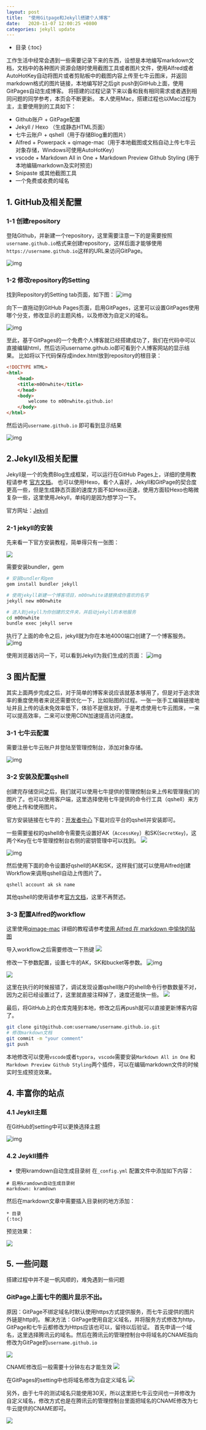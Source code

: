 ```yaml
---
layout: post
title:  "使用Gitpage和Jekyll搭建个人博客"
date:   2020-11-07 12:00:25 +0800
categories: jekyll update
---
```

* 目录
{:toc}

工作生活中经常会遇到一些需要记录下来的东西，设想是本地编写markdown文档，文档中的各种图片资源会随时使用截图工具或者图片文件，使用Alfred或者AutoHotKey自动将图片或者剪贴板中的截图内容上传至七牛云图床，并返回markdown格式的图片链接，本地编写好之后git push到GitHub上面，使用GitPages自动生成博客。
将搭建的过程记录下来以备和我有相同需求或者遇到相同问题的同学参考，本页会不断更新。
本人使用Mac，搭建过程也以Mac过程为主，主要使用到的工具如下：
* Github账户 + GitPage配置
* Jekyll / Hexo （生成静态HTML页面）
* 七牛云账户 + qshell（用于存储Blog重的图片）
* Alfred + Powerpack + qimage-mac（用于本地截图或文档自动上传七牛云对象存储，Windows可使用AutoHotKey）
* vscode + Markdown All in One + Markdown Preview Github Styling (用于本地编辑markdown及实时预览)
* Snipaste 或其他截图工具
* 一个免费或收费的域名


## 1. GitHub及相关配置
### 1-1 创建repository
登陆Github，并新建一个repository，这里需要注意一下的是需要按照`username.github.io`格式来创建repository，这样后面才能够使用`https://username.github.io`这样的URL来访问GitPage。

![img](http://yinyang.space/img/create_github_repo.png)

### 1-2 修改repository的Setting
找到Repository的Setting tab页面，如下图：
![img](http://yinyang.space/img/20201108_github_setting.png)


向下一直拖动到GitHub Pages页面，启用GitPages，这里可以设置GitPages使用哪个分支，修改显示的主题风格，以及修改为自定义的域名。

![img](http://yinyang.space/img/20201108_github_page_setting.png)

至此，基于GitPages的一个免费个人博客就已经搭建成功了，我们在代码中可以直接编辑html，然后访问username.github.io即可看到个人博客网站的显示结果。
比如将以下代码保存成index.html放到repository的根目录：
```html
<!DOCTYPE HTML>
<html>
	<head>
	<title>m00nwhite</title>
	</head>
	<body>
		welcome to m00nwhite.github.io! 
	</body>
</html>
```
然后访问`username.github.io` 即可看到显示结果

![img](http://yinyang.space/img/20201108_github_test_index.png)



## 2.Jekyll及相关配置
Jekyll是一个的免费Blog生成框架，可以运行在GitHub Pages上，详细的使用教程请参考 [官方文档](http://jekyllcn.com/docs/home/)。 也可以使用Hexo，看个人喜好，Jekyll和GitPage的契合度更高一些，但是生成静态页面的速度方面不如Hexo迅速，使用方面较Hexo也略微复杂一些，这里使用Jekyll，单纯的是因为想学习一下。

官方网址：[Jekyll](https://jekyllrb.com/)

### 2-1 jekyll的安装
先来看一下官方安装教程，简单得只有一张图：

![](http://yinyang.space/img/20201108_jekyll_install.png)

需要安装bundler，gem
```bash
# 安装bundler和gem
gem install bundler jekyll

# 使用jekyll新建一个博客项目，m00nwhite请替换成你喜欢的名字
jekyll new m00nwhite

# 进入到jekyll为你创建的文件夹，并启动jekyll的本地服务
cd m00nwhite
bundle exec jekyll serve
```

执行了上面的命令之后，jekyll就为你在本地4000端口创建了一个博客服务。
![img](http://yinyang.space/img/20201108_jekyll_local_server.png)

使用浏览器访问一下，可以看到Jekyll为我们生成的页面：
![img](http://yinyang.space/img/20201108_local_jekyll_server_started.png)


## 3 图片配置
其实上面两步完成之后，对于简单的博客来说应该就基本够用了，但是对于追求效率的重度使用者来说还需要优化一下，比如贴图的过程。一张一张手工编辑链接地址并且上传的话未免效率低下，体验不是很友好。于是考虑使用七牛云图床，一来可以提高效率，二来可以使用CDN加速提高访问速度。

### 3-1 七牛云配置
需要注册七牛云账户并登陆至管理控制台，添加对象存储。

![img](http://yinyang.space/img/20201110_qiniu_new_ods.png)


### 3-2 安装及配置qshell

创建完存储空间之后，我们就可以使用七牛提供的管理控制台来上传和管理我们的图片了。也可以使用客户端，这里选择使用七牛提供的命令行工具（qshell）来方便地上传和使用图片。

官方安装链接在七牛的：[开发者中心](https://developer.qiniu.com/kodo/tools/1302/qshell)
下载对应平台的qshell并安装即可。

一些需要鉴权的qshell命令需要先设置好AK（`AccessKey`）和SK(`SecretKey`)，这两个Key在七牛管理控制台右侧的密钥管理中可以找到。
![](http://yinyang.space/img/20201110_qiniu_miyao.png)



![img](http://yinyang.space/img/20201110_qiniu_aksk.png)

然后使用下面的命令设置好qshell的AK和SK，这样我们就可以使用Alfred创建Workflow来调用qshell自动上传图片了。
```
qshell account ak sk name
```

其他qshell的使用请参考[官方文档](https://developer.qiniu.com/kodo/tools/1302/qshell)，这里不再赘述。


### 3-3 配置Alfred的workflow

这里使用[qimage-mac](https://github.com/jiwenxing/qimage-mac)
详细的教程请参考[使用 Alfred 在 markdown 中愉快的贴图](https://jverson.com/2017/04/28/alfred-qiniu-upload/)

导入workflow之后需要修改一下热键
![](http://yinyang.space/img/20201110_qiniu_workflow_hotkey.png)

修改一下参数配置，设置七牛的AK，SK和bucket等参数。
![img](http://yinyang.space/img/20201110_qiniu_workflow_config.png)

![](http://yinyang.space/img/20201110_qiniu_workflow_setting.png)

这里在执行的时候报错了，调试发现设置qshell账户的shell命令行参数数量不对，因为之前已经设置过了，这里就直接注释掉了，速度还能快一些。
![](http://yinyang.space/img/20201110_qiniu_uploadworkflow.png)

最后，将GitHub上的仓库克隆到本地，修改之后再push就可以直接更新博客内容了。
```bash
git clone git@github.com:username/username.github.io.git
# 修改markdown文档
git commit -m "your comment"
git push 
```

本地修改可以使用`vscode`或者`typora`，`vscode`需要安装`Markdown All in One` 和 `Markdown Preview Github Styling`两个插件，可以在编辑markdown文件的时候实时生成预览效果。

## 4. 丰富你的站点
### 4.1 Jeykll主题
在GitHub的setting中可以更换选择主题

![img](http://yinyang.space/img/20201111_change_theme.png)

### 4.2 Jeykll插件
* 使用kramdown自动生成目录树
在`_config.yml` 配置文件中添加如下内容：
```
# 启用kramdown自动生成目录树
markdown: kramdown
```
然后在markdown文章中需要插入目录树的地方添加：
```
* 目录
{:toc}
```
预览效果：

![](http://yinyang.space/img/20201111_document_directory.png)


## 5. 一些问题
搭建过程中并不是一帆风顺的，难免遇到一些问题
### GitPage上面七牛的图片显示不出。
原因：GitPage不绑定域名时默认使用https方式提供服务，而七牛云提供的图片外链是http的。
解决方法：GitPage使用自定义域名，并将服务方式修改为http，GitPage和七牛云都修改为Https应该也可以，留待以后验证。
首先申请一个域名，这里选择腾讯云的域名。然后在腾讯云的管理控制台中将域名的CNAME指向修改为GitPage的`username.github.io`

![](http://yinyang.space/img/20201110_tx_domain_setting.png)

CNAME修改后一般需要十分钟左右才能生效
![](http://yinyang.space/img/20201110_tx_domain_cname.png)

在GitPages的setting中也将域名修改为自定义域名
![](http://yinyang.space/img/20201110_gitpage_custom_domain.png)

另外，由于七牛的测试域名只能使用30天，所以这里把七牛云空间也一并修改为自定义域名，修改方式也是在腾讯云的管理控制台里面把域名的CNAME修改为七牛云提供的CNAME即可。

![](http://yinyang.space/img/20201110_qiniu_domain_cname.png)
